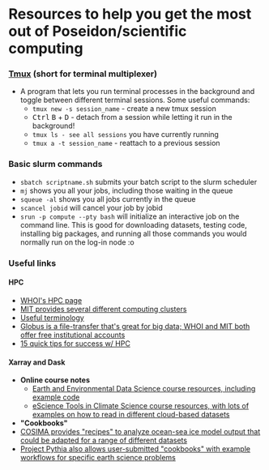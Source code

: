# Resources to help you get the most out of Poseidon/scientific computing

### [Tmux](https://hamvocke.com/blog/a-quick-and-easy-guide-to-tmux/) (short for terminal multiplexer)
- A program that lets you run terminal processes in the background and toggle between different terminal sessions. Some useful commands:
  - `tmux new -s session_name` - create a new tmux session
  - <kbd>Ctrl</kbd> <kbd>B</kbd> + <kbd>D</kbd> - detach from a session while letting it run in the background!
  - `tmux ls - see all sessions` you have currently running
  - `tmux a -t session_name` - reattach to a previous session
 
### Basic slurm commands
- `sbatch scriptname.sh` submits your batch script to the slurm scheduler
- `mj` shows you all your jobs, including those waiting in the queue
- `squeue -al` shows you all jobs currently in the queue
- `scancel jobid` will cancel your job by jobid
- `srun -p compute --pty bash` will initialize an interactive job on the command line. This is good for downloading datasets, testing code, installing big packages, and running all those commands you would normally run on the log-in node :o

### Useful links
#### HPC
- [WHOI's HPC page](https://hpc.whoi.edu)
- [MIT provides several different computing clusters](https://christophernhill.github.io/mitrc/)
- [Useful terminology](https://hpcc.umd.edu/hpcc/help/glossary.html)
- [Globus is a file-transfer that's great for big data; WHOI and MIT both offer free institutional accounts](https://www.globus.org)
- [15 quick tips for success w/ HPC](https://www.ncbi.nlm.nih.gov/pmc/articles/PMC8341507/)

#### Xarray and Dask
- **Online course notes**
  - [Earth and Environmental Data Science course resources, including example code](https://earth-env-data-science.github.io/intro.html)
  - [eScience Tools in Climate Science course resources, with lots of examples on how to read in different cloud-based datasets](https://nordicesmhub.github.io/forces-2021/intro.html)
- **"Cookbooks"**
- [COSIMA provides "recipes" to analyze ocean-sea ice model output that could be adapted for a range of different datasets](https://cosima-recipes.readthedocs.io/en/latest/recipes.html)
- [Project Pythia also allows user-submitted "cookbooks" with example workflows for specific earth science problems](https://cookbooks.projectpythia.org/)
  
